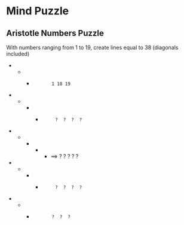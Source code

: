 # Mind Puzzle

Aristotle Numbers Puzzle
------------------------
With numbers ranging from 1 to 19, create lines equal to 38 (diagonals included)

  - - -            1 18 19
 - - - -          ?  ?  ?  ?
- - - - -   ==>  ?  ?  ?  ?  ?
 - - - -          ?  ?  ?  ?
  - - -            ?  ?  ?
